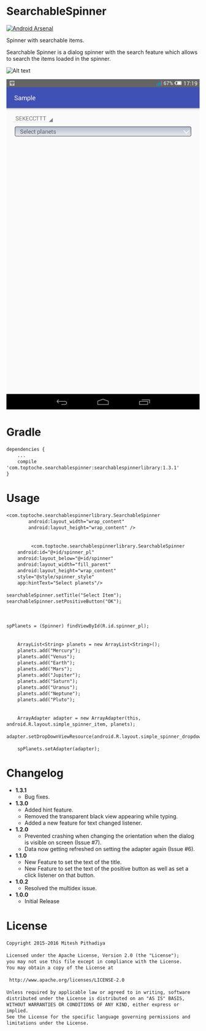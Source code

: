 # SearchableSpinner 
[![Android Arsenal](https://img.shields.io/badge/Android%20Arsenal-SearchableSpinner-green.svg?style=true)](https://android-arsenal.com/details/1/3272)

Spinner with searchable items.

Searchable Spinner is a dialog spinner with the search feature which allows to search the items loaded in the spinner.

![Alt text](https://github.com/miteshpithadiya/SearchableSpinner/blob/master/searchablespinnerlibrary/src/main/res/nobleltevzwLMY47XMeditab02192016201518.gif "Searchable Spinner")

![Alt text](https://github.com/anicetkeric/SearchableSpinner/blob/master/sample/src/main/res/drawable/Screenshot%5B2%5D.png "Searchable Spinner")


# Gradle
    dependencies {
        ...
        compile 'com.toptoche.searchablespinner:searchablespinnerlibrary:1.3.1'
    }

# Usage
    <com.toptoche.searchablespinnerlibrary.SearchableSpinner
            android:layout_width="wrap_content"
            android:layout_height="wrap_content" />
            
            
             <com.toptoche.searchablespinnerlibrary.SearchableSpinner
        android:id="@+id/spinner_pl"
        android:layout_below="@+id/spinner"
        android:layout_width="fill_parent"
        android:layout_height="wrap_content"
        style="@style/spinner_style"
        app:hintText="Select planets"/>

    searchableSpinner.setTitle("Select Item");
    searchableSpinner.setPositiveButton("OK");
    
    
    
    spPlanets = (Spinner) findViewById(R.id.spinner_pl);


        ArrayList<String> planets = new ArrayList<String>();
        planets.add("Mercury");
        planets.add("Venus");
        planets.add("Earth");
        planets.add("Mars");
        planets.add("Jupiter");
        planets.add("Saturn");
        planets.add("Uranus");
        planets.add("Neptune");
        planets.add("Pluto");


        ArrayAdapter adapter = new ArrayAdapter(this, android.R.layout.simple_spinner_item, planets);
        adapter.setDropDownViewResource(android.R.layout.simple_spinner_dropdown_item);

        spPlanets.setAdapter(adapter);
    
    
# Changelog
 * <b>1.3.1</b>
    * Bug fixes.
 * <b>1.3.0</b>
    * Added hint feature.
    * Removed the transparent black view appearing while typing.
    * Added a new feature for text changed listener.
 * <b>1.2.0</b>
    * Prevented crashing when changing the orientation when the dialog is visible on screen (Issue #7).
    * Data now getting refreshed on setting the adapter again (Issue #6).
 * <b>1.1.0</b>
    * New Feature to set the text of the title.
    * New Feature to set the text of the positive button as well as set a click listener on that button.
 * <b>1.0.2</b>
    * Resolved the multidex issue.
 * <b>1.0.0</b>
    * Initial Release

# License

    Copyright 2015-2016 Mitesh Pithadiya

    Licensed under the Apache License, Version 2.0 (the "License");
    you may not use this file except in compliance with the License.
    You may obtain a copy of the License at

     http://www.apache.org/licenses/LICENSE-2.0

    Unless required by applicable law or agreed to in writing, software
    distributed under the License is distributed on an "AS IS" BASIS,
    WITHOUT WARRANTIES OR CONDITIONS OF ANY KIND, either express or implied.
    See the License for the specific language governing permissions and
    limitations under the License.

